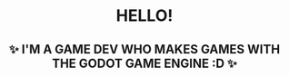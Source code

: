 <h1 align="center">HELLO!</h1>
<h2 align="center">✨ I'M A GAME DEV WHO MAKES GAMES WITH THE GODOT GAME ENGINE :D ✨<h2>
